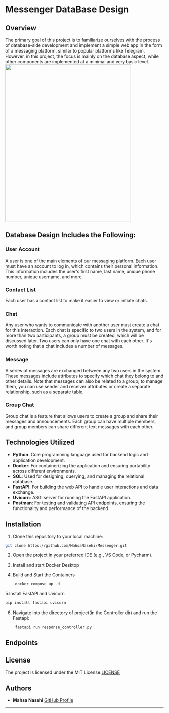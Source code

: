 # Messenger DataBase Design
## Overview
The primary goal of this project is to familiarize ourselves with the process of database-side development and implement a simple web app in the form of a messaging platform, similar to popular platforms like Telegram. However, in this project, the focus is mainly on the database aspect, while other components are implemented at a minimal and very basic level.
<img src="https://github.com/MahsaNasehi/TicTacToe-Game/assets/116074621/61c989a0-c4a1-41ed-9043-359700fbf7e2" width="400" height="500">

## Database Design Includes the Following:
### User Account
A user is one of the main elements of our messaging platform. Each user must have an account to log in, which contains their personal information. This information includes the user's first name, last name, unique phone number, unique username, and more.

### Contact List
Each user has a contact list to make it easier to view or initiate chats.

### Chat
Any user who wants to communicate with another user must create a chat for this interaction. Each chat is specific to two users in the system, and for more than two participants, a group must be created, which will be discussed later. Two users can only have one chat with each other. It's worth noting that a chat includes a number of messages.

### Message
A series of messages are exchanged between any two users in the system. These messages include attributes to specify which chat they belong to and other details. Note that messages can also be related to a group; to manage them, you can use sender and receiver attributes or create a separate relationship, such as a separate table.

### Group Chat
Group chat is a feature that allows users to create a group and share their messages and announcements. Each group can have multiple members, and group members can share different text messages with each other.

## Technologies Utilized

- **Python**: Core programming language used for backend logic and application development.
- **Docker**: For containerizing the application and ensuring portability across different environments.
- **SQL**: Used for designing, querying, and managing the relational database.
- **FastAPI**: For building the web API to handle user interactions and data exchange.
- **Uvicorn**: ASGI server for running the FastAPI application.
- **Postman**: For testing and validating API endpoints, ensuring the functionality and performance of the backend.


## Installation

1. Clone this repository to your local machine:
```bash
git clone https://github.com/MahsaNasehi/Messenger.git
```
2. Open the project in your preferred IDE (e.g., VS Code, or Pycharm).

3. Install and start Docker Desktop
4. Build and Start the Containers
   ```bash
    docker compose up -d
   ```
5.Install FastAPI and Uvicorn
```bash
pip install fastapi uvicorn
```
6. Navigate into the directory of project(in the Controller dir) and run the Fastapi:
   ```bash
    fastapi run response_controller.py
   ```

## Endpoints



## License

The project is licensed under the MIT License.[LICENSE](LICENSE)

## Authors  
- **Mahsa Nasehi** [GitHub Profile](https://github.com/MahsaNasehi)
---
